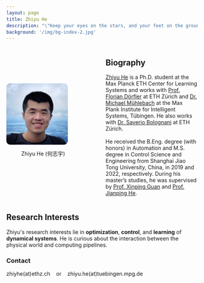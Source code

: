 ```yaml
---
layout: page
title: Zhiyu He
description: "\"Keep your eyes on the stars, and your feet on the ground.\" - Theodore Roosevelt"
background: '/img/bg-index-2.jpg'
---
```


<div style="display: flex; align-items: center; gap: 100px; margin-bottom: 20px;">

  <!-- Figure on the left -->
  <div style="flex: 1 1 200px; max-width: 200px; display: flex; flex-direction: column; align-items: center; text-align: center;">
    <figure style="margin: 0; text-align: center;">
      <img src="/img/zhiyu.jpg" alt="Figure" style="width: 120%; border-radius: 10px;">
      <figcaption style="margin-top: 10px; margin-bottom: 20px; width: 120%;">Zhiyu He (何志宇)</figcaption>
    </figure>
  </div>

  <!-- Bio on the right -->
  <div style="flex: 3 1 300px;">
    <h2>Biography</h2>
    <p>
      <a href="https://zyhe.github.io/" target="_blank">Zhiyu He</a> is a Ph.D. student at the Max Planck ETH Center for Learning Systems and works with <a href="https://dorfler.ethz.ch/" target="_blank">Prof. Florian Dörfler</a> at ETH Zürich and <a href="https://lds.is.mpg.de/person/mmuehlebach" target="_blank">Dr. Michael Mühlebach</a> at the Max Plank Institute for Intelligent Systems, Tübingen. He also works with <a href="https://www.bsaver.io/" target="_blank">Dr. Saverio Bolognani</a> at ETH Zürich. <br><br>
      He received the B.Eng. degree (with honors) in Automation and M.S. degree in Control Science and Engineering from Shanghai Jiao Tong University, China, in 2019 and 2022, respectively. During his master’s studies, he was supervised by <a href="https://scholar.google.com/citations?user=1SNUZGKl9KIC&hl=en" target="_blank">Prof. Xinping Guan</a> and <a href="https://iwin-fins.com/" target="_blank">Prof. Jianping He</a>.
    </p>
  </div>
</div>

<!-- Research Interests -->
<div>
  <h2>Research Interests</h2>
  <p>
    Zhiyu's research interests lie in <strong>optimization</strong>, <strong>control</strong>, and <strong>learning</strong> of <strong>dynamical systems</strong>. He is curious about the interaction between the physical world and computing pipelines.
  </p>
</div>

<!-- Contact -->
<div>
  <h3>Contact</h3>
  <p>
    zhiyhe(at)ethz.ch &nbsp;&nbsp; or &nbsp;&nbsp; zhiyu.he(at)tuebingen.mpg.de
  </p>
</div>

<style>
  @media (max-width: 768px) {
    div[style*="display: flex"] {
      flex-direction: column;
      gap: 10px;
    }
    div[style*="flex: 1 1 200px"] {
      max-width: none;
    }
  }
</style>
